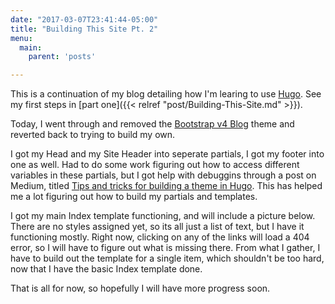 ```yaml
---
date: "2017-03-07T23:41:44-05:00"
title: "Building This Site Pt. 2"
menu:
  main:
    parent: 'posts'

---
```


This is a continuation of my blog detailing how I'm learing to use [Hugo](http://gohugo.io).  See my first steps in [part one]({{< relref "post/Building-This-Site.md" >}}).

Today, I went through and removed the [Bootstrap v4 Blog](https://github.com/alanorth/hugo-theme-bootstrap4-blog) theme and reverted back to trying to build my own.

I got my Head and my Site Header into seperate partials, I got my footer into one as well.  Had to do some work figuring out how to access different variables in these partials, but I got help with debuggins through a post on Medium, titled [Tips and tricks for building a theme in Hugo](https://medium.com/@jeffmcmorris/tips-and-tricks-for-building-a-theme-in-hugo-4806bdd747d7#.kiui61k98).  This has helped me a lot figuring out how to build my partials and templates.

I got my main Index template functioning, and will include a picture below.  There are no styles assigned yet, so its all just a list of text, but I have it functioning mostly.  Right now, clicking on any of the links will load a 404 error, so I will have to figure out what is missing there.  From what I gather, I have to build out the template for a single item, which shouldn't be too hard, now that I have the basic Index template done.

That is all for now, so hopefully I will have more progress soon.
